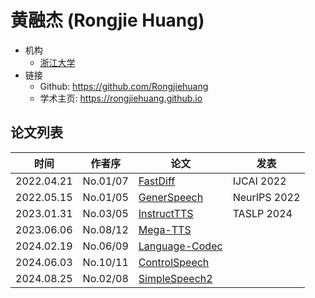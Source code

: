 # 黄融杰 (Rongjie Huang)

- 机构
  - [浙江大学](../Institutions/CHN-ZJU_浙江大学.md)
- 链接
  - Github: https://github.com/Rongjiehuang
  - 学术主页: https://rongjiehuang.github.io

## 论文列表

| 时间 | 作者序 | 论文 | 发表 |
|:-:|:-:|---|---|
| 2022.04.21 | No.01/07 | [FastDiff](../Models/Diffusion/2022.04.21_FastDiff.md) | IJCAI 2022
| 2022.05.15 | No.01/05 | [GenerSpeech](../Models/TTS2_Acoustic/2022.05.15_GenerSpeech.md) | NeurIPS 2022
| 2023.01.31 | No.03/05 | [InstructTTS](../Models/Prompt/2023.01.31_InstructTTS.md) | TASLP 2024
| 2023.06.06 | No.08/12 | [Mega-TTS](../Models/Speech_LLM/2023.06.06_Mega-TTS.md) |
| 2024.02.19 | No.06/09 | [Language-Codec](../Models/Speech_Neural_Codec/2024.02.19_Language-Codec.md) |
| 2024.06.03 | No.10/11 | [ControlSpeech](../Models/Speech_LLM/2024.06.03_ControlSpeech.md) |
| 2024.08.25 | No.02/08 | [SimpleSpeech2](../Models/Diffusion/2024.08.25_SimpleSpeech2.md) |
